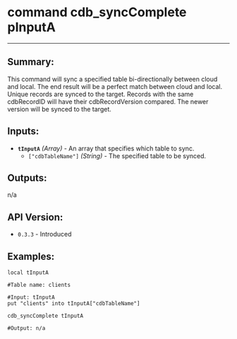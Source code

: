 # command cdb_syncComplete pInputA
---

## Summary:
This command will sync a specified table bi-directionally between cloud and local. The end result will be a perfect match between cloud and local. Unique records are synced to the target. Records with the same cdbRecordID will have their cdbRecordVersion compared. The newer version will be synced to the target.

## Inputs:
* **`tInputA`** *(Array)* - An array that specifies which table to sync.
    * `["cdbTableName"]` *(String)* - The specified table to be synced.
  	

## Outputs:
n/a

## API Version:
* `0.3.3` - Introduced

## Examples:
```
local tInputA

#Table name: clients

#Input: tInputA
put "clients" into tInputA["cdbTableName"]
     
cdb_syncComplete tInputA

#Output: n/a 

``` 
